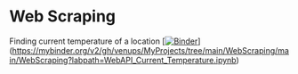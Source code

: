# Web Scraping
Finding current temperature of a location
[[![Binder](https://mybinder.org/badge_logo.svg)](https://mybinder.org/v2/gh/venups/MyProjects/main?urlpath=MyProjects/WebScraping/WebAPI_Current_Temperature.ipynb)](https://mybinder.org/v2/gh/venups/MyProjects/tree/main/WebScraping/main/WebScraping?labpath=WebAPI_Current_Temperature.ipynb)
